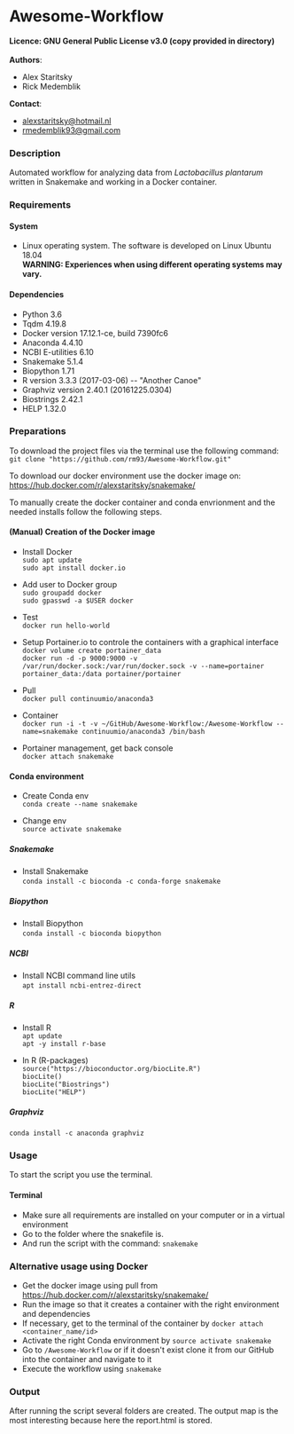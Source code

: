 # Awesome-Workflow

**Licence: GNU General Public License v3.0 (copy provided in directory)**<br />
<br />
**Authors**:
- Alex Staritsky
- Rick Medemblik

**Contact**:
- alexstaritsky@hotmail.nl
- rmedemblik93@gmail.com

### Description

Automated workflow for analyzing data from <i>Lactobacillus plantarum</i> written in Snakemake and working in a Docker container.

### Requirements

#### System

- Linux operating system. The software is developed on Linux Ubuntu 18.04<br />
**WARNING: Experiences when using different operating systems may vary.**

#### Dependencies

- Python 3.6
- Tqdm 4.19.8
- Docker version 17.12.1-ce, build 7390fc6
- Anaconda 4.4.10
- NCBI E-utilities 6.10
- Snakemake 5.1.4
- Biopython 1.71
- R version 3.3.3 (2017-03-06) -- "Another Canoe"
- Graphviz version 2.40.1 (20161225.0304)
- Biostrings 2.42.1
- HELP 1.32.0

### Preparations

To download the project files via the terminal use the following command: `git clone "https://github.com/rm93/Awesome-Workflow.git"`

To download our docker environment use the docker image on: https://hub.docker.com/r/alexstaritsky/snakemake/

To manually create the docker container and conda envrionment and the needed installs follow the following steps.

#### (Manual) Creation of the Docker image

- Install Docker<br>
`sudo apt update`<br>
`sudo apt install docker.io`<br>

- Add user to Docker group<br>
`sudo groupadd docker`<br>
`sudo gpasswd -a $USER docker`<br>

- Test<br>
`docker run hello-world`<br>

- Setup Portainer.io to controle the containers with a graphical interface<br>
`docker volume create portainer_data`<br>
`docker run -d -p 9000:9000 -v /var/run/docker.sock:/var/run/docker.sock -v --name=portainer portainer_data:/data portainer/portainer`<br>

- Pull<br>
`docker pull continuumio/anaconda3`<br>

- Container<br>
`docker run -i -t -v ~/GitHub/Awesome-Workflow:/Awesome-Workflow --name=snakemake continuumio/anaconda3 /bin/bash`<br>

- Portainer management, get back console<br>
`docker attach snakemake`<br>

#### Conda environment

- Create Conda env<br>
`conda create --name snakemake`<br>

- Change env<br>
`source activate snakemake`<br>

##### Snakemake

- Install Snakemake<br>
`conda install -c bioconda -c conda-forge snakemake`<br>

##### Biopython

- Install Biopython<br>
`conda install -c bioconda biopython`<br>

##### NCBI

- Install NCBI command line utils<br>
`apt install ncbi-entrez-direct`<br>

##### R

- Install R<br>
`apt update`<br>
`apt -y install r-base`<br>

- In R (R-packages)<br>
`source("https://bioconductor.org/biocLite.R")`<br>
`biocLite()`<br>
`biocLite("Biostrings")`<br>
`biocLite("HELP")`<br>

##### Graphviz
`conda install -c anaconda graphviz`

### Usage

To start the script you use the terminal.

#### Terminal
- Make sure all requirements are installed on your computer or in a virtual environment
- Go to the folder where the snakefile is.
- And run the script with the command: `snakemake`

### Alternative usage using Docker
- Get the docker image using pull from https://hub.docker.com/r/alexstaritsky/snakemake/
- Run the image so that it creates a container with the right environment and dependencies
- If necessary, get to the terminal of the container by `docker attach <container_name/id>`
- Activate the right Conda environment by `source activate snakemake`
- Go to `/Awesome-Workflow` or if it doesn't exist clone it from our GitHub into the container and navigate to it
- Execute the workflow using `snakemake`

### Output

After running the script several folders are created. The output map is the most interesting because here the report.html is stored.
